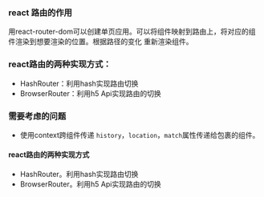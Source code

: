 ### react 路由的作用
用react-router-dom可以创建单页应用。可以将组件映射到路由上，将对应的组件渲染到想要渲染的位置。根据路径的变化
重新渲染组件。

### react路由的两种实现方式：
- HashRouter：利用hash实现路由切换
- BrowserRouter：利用h5 Api实现路由的切换

### 需要考虑的问题
- 使用context跨组件传递 `history`，`location`，`match`属性传递给包裹的组件。
#### react路由的两种实现方式
- HashRouter。利用hash实现路由切换
- BrowserRouter。利用h5 Api实现路由的切换
